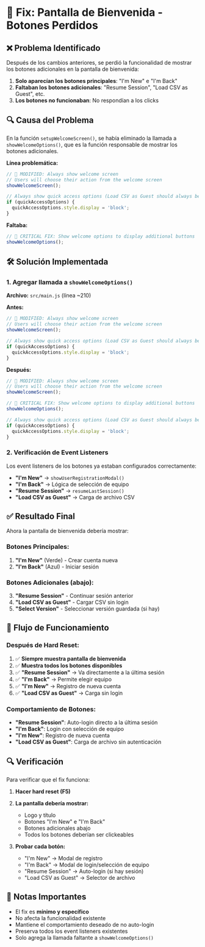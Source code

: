 # 🔧 Fix: Pantalla de Bienvenida - Botones Perdidos

## ❌ Problema Identificado

Después de los cambios anteriores, se perdió la funcionalidad de mostrar los botones adicionales en la pantalla de bienvenida:

1. **Solo aparecían los botones principales**: "I'm New" e "I'm Back"
2. **Faltaban los botones adicionales**: "Resume Session", "Load CSV as Guest", etc.
3. **Los botones no funcionaban**: No respondían a los clicks

## 🔍 Causa del Problema

En la función `setupWelcomeScreen()`, se había eliminado la llamada a `showWelcomeOptions()`, que es la función responsable de mostrar los botones adicionales.

**Línea problemática:**
```javascript
// 🎯 MODIFIED: Always show welcome screen
// Users will choose their action from the welcome screen
showWelcomeScreen();

// Always show quick access options (Load CSV as Guest should always be available)
if (quickAccessOptions) {
  quickAccessOptions.style.display = 'block';
}
```

**Faltaba:**
```javascript
// 🎯 CRITICAL FIX: Show welcome options to display additional buttons
showWelcomeOptions();
```

## 🛠️ Solución Implementada

### 1. **Agregar llamada a `showWelcomeOptions()`**

**Archivo:** `src/main.js` (línea ~210)

**Antes:**
```javascript
// 🎯 MODIFIED: Always show welcome screen
// Users will choose their action from the welcome screen
showWelcomeScreen();

// Always show quick access options (Load CSV as Guest should always be available)
if (quickAccessOptions) {
  quickAccessOptions.style.display = 'block';
}
```

**Después:**
```javascript
// 🎯 MODIFIED: Always show welcome screen
// Users will choose their action from the welcome screen
showWelcomeScreen();

// 🎯 CRITICAL FIX: Show welcome options to display additional buttons
showWelcomeOptions();

// Always show quick access options (Load CSV as Guest should always be available)
if (quickAccessOptions) {
  quickAccessOptions.style.display = 'block';
}
```

### 2. **Verificación de Event Listeners**

Los event listeners de los botones ya estaban configurados correctamente:

- **"I'm New"** → `showUserRegistrationModal()`
- **"I'm Back"** → Lógica de selección de equipo
- **"Resume Session"** → `resumeLastSession()`
- **"Load CSV as Guest"** → Carga de archivo CSV

## ✅ **Resultado Final**

Ahora la pantalla de bienvenida debería mostrar:

### **Botones Principales:**
1. **"I'm New"** (Verde) - Crear cuenta nueva
2. **"I'm Back"** (Azul) - Iniciar sesión

### **Botones Adicionales (abajo):**
3. **"Resume Session"** - Continuar sesión anterior
4. **"Load CSV as Guest"** - Cargar CSV sin login
5. **"Select Version"** - Seleccionar versión guardada (si hay)

## 🎯 **Flujo de Funcionamiento**

### **Después de Hard Reset:**
1. ✅ **Siempre muestra pantalla de bienvenida**
2. ✅ **Muestra todos los botones disponibles**
3. ✅ **"Resume Session"** → Va directamente a la última sesión
4. ✅ **"I'm Back"** → Permite elegir equipo
5. ✅ **"I'm New"** → Registro de nueva cuenta
6. ✅ **"Load CSV as Guest"** → Carga sin login

### **Comportamiento de Botones:**
- **"Resume Session"**: Auto-login directo a la última sesión
- **"I'm Back"**: Login con selección de equipo
- **"I'm New"**: Registro de nueva cuenta
- **"Load CSV as Guest"**: Carga de archivo sin autenticación

## 🔍 **Verificación**

Para verificar que el fix funciona:

1. **Hacer hard reset (F5)**
2. **La pantalla debería mostrar:**
   - Logo y título
   - Botones "I'm New" e "I'm Back"
   - Botones adicionales abajo
   - Todos los botones deberían ser clickeables

3. **Probar cada botón:**
   - "I'm New" → Modal de registro
   - "I'm Back" → Modal de login/selección de equipo
   - "Resume Session" → Auto-login (si hay sesión)
   - "Load CSV as Guest" → Selector de archivo

## 📝 **Notas Importantes**

- El fix es **mínimo y específico**
- No afecta la funcionalidad existente
- Mantiene el comportamiento deseado de no auto-login
- Preserva todos los event listeners existentes
- Solo agrega la llamada faltante a `showWelcomeOptions()` 